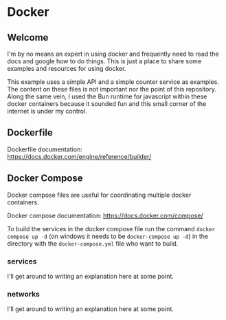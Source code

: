 # Docker 
## Welcome
I'm by no means an expert in using docker and frequently need to read the docs and google how to do things. This is just a place to share some examples and resources for using docker.

This example uses a simple API and a simple counter service as examples. The content on these files is not important nor the point of this repository. Along the same vein, I used the Bun runtime for javascript within these docker containers because it sounded fun and this small corner of the internet is under my control.

## Dockerfile
Dockerfile documentation: https://docs.docker.com/engine/reference/builder/ 

## Docker Compose
Docker compose files are useful for coordinating multiple docker containers. 

Docker compose documentation: https://docs.docker.com/compose/ 

To build the services in the docker compose file run the command `docker compose up -d` (on windows it needs to be `docker-compose up -d`) in the directory with the `docker-compose.yml` file who want to build. 

### services
I'll get around to writing an explanation here at some point.

### networks
I'll get around to writing an explanation here at some point.

